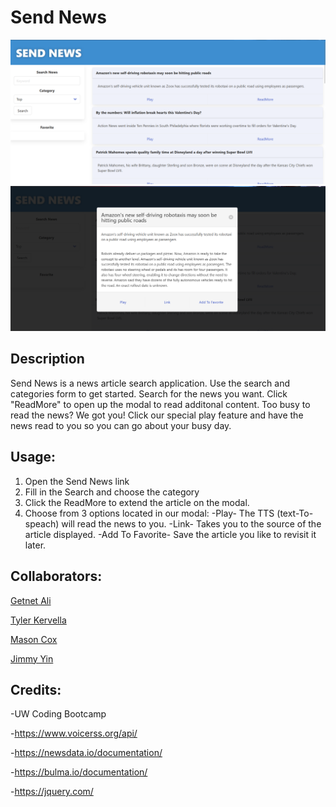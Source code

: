 # Send News
![Website preview](./assets/preview.png)
![Modal preview](./assets/preview2.png)
## Description
Send News is a news article search application.  Use the search and categories form to get started. Search for the news you want.  Click "ReadMore" to open up the modal to read additonal content.  Too busy to read the news?  We got you! Click our special play feature and have the news read to you so you can go about your busy day.
## Usage:
1. Open the Send News link
2. Fill in the Search and choose the category
3. Click the ReadMore to extend the article on the modal.
4. Choose from 3 options located in our modal:
    -Play- The TTS (text-To-speach) will read the news to you.
    -Link- Takes you to the source of the article displayed.
    -Add To Favorite- Save the article you like to revisit it later.

## Collaborators:
<a href="https://github.com/Getnetgit">Getnet Ali</a> 

<a href="https://github.com/tykervella">Tyler Kervella</a> 

<a href="https://github.com/masonuw">Mason Cox</a> 

<a href="https://github.com/xKranze">Jimmy Yin</a>
## Credits:
-UW Coding Bootcamp

-https://www.voicerss.org/api/

-https://newsdata.io/documentation/

-https://bulma.io/documentation/

-https://jquery.com/